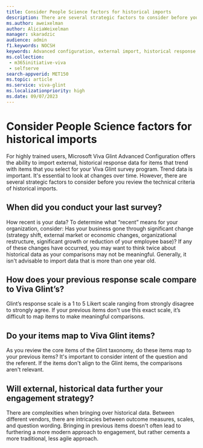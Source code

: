 ```yaml
---
title: Consider People Science factors for historical imports
description: There are several strategic factors to consider before you review the technical criteria of historical imports.
ms.author: aweixelman
author: AliciaWeixelman
manager: skaradzic
audience: admin
f1.keywords: NOCSH
keywords: Advanced configuration, external import, historical response data, historical import
ms.collection: 
 - m365initiative-viva
 - selfserve
search-appverid: MET150
ms.topic: article
ms.service: viva-glint
ms.localizationpriority: high
ms.date: 09/07/2023
---
```


# Consider People Science factors for historical imports

For highly trained users, Microsoft Viva Glint Advanced Configuration offers the ability to import external, historical response data for items that trend with items that you select for your Viva Glint survey program. Trend data is important. It's essential to look at changes over time. However, there are several strategic factors to consider before you review the technical criteria of historical imports.

## When did you conduct your last survey?

How recent is your data? To determine what “recent” means for your organization, consider: Has your business gone through significant change (strategy shift, external market or economic changes, organizational restructure, significant growth or reduction of your employee base)? If any of these changes have occurred, you may want to think twice about historical data as your comparisons may not be meaningful. Generally, it isn't advisable to import data that is more than one year old.

## How does your previous response scale compare to Viva Glint’s?

Glint’s response scale is a 1 to 5 Likert scale ranging from strongly disagree to strongly agree. If your previous items don't use this exact scale, it’s difficult to map items to make meaningful comparisons.

## Do your items map to Viva Glint items?

As you review the core items of the Glint taxonomy, do these items map to your previous items? It's important to consider intent of the question and the referent. If the items don't align to the Glint items, the comparisons aren't relevant.

## Will external, historical data further your engagement strategy?

There are complexities when bringing over historical data. Between different vendors, there are intricacies between outcome measures, scales, and question wording. Bringing in previous items doesn't often lead to furthering a more modern approach to engagement, but rather cements a more traditional, less agile approach.
